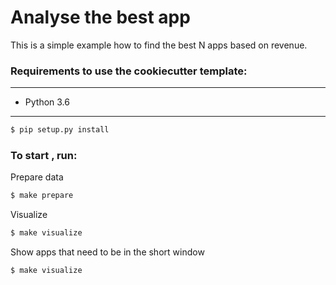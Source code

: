 # Analyse the best app

This is a simple example how to find the best N apps based on revenue.

### Requirements to use the cookiecutter template:
-----------
 - Python 3.6
-----------

``` bash
$ pip setup.py install
```

### To start , run:

Prepare data
``` bash
$ make prepare
```

Visualize
``` bash
$ make visualize
```

Show apps that need to be in the short window
``` bash
$ make visualize
```